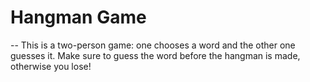 # Hangman Game
--
This is a two-person game: one chooses a word and the other one guesses it. Make sure to guess the word before the hangman is made, otherwise you lose! 
